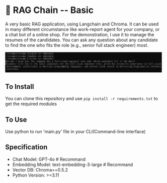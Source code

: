 # :call_me_hand: RAG Chain -- Basic 
 
A very basic RAG application, using Langchain and Chroma. It can be used in many different circumstance like work-report agent for your company, or a chat bot of a online shop. 
For the demonstration, I use it to manage the resumes of the candidates. You can ask any question about any candidate to find the one who fits the role (e.g., senior full stack engineer) most.

![screenshot](https://github.com/arthur-kuo/rag_chain_basic/blob/main/images/outcome.png)

## To Install

You can clone this repository and use `pip install -r requirements.txt` to get the required modules

## To Use
Use python to run 'main.py' file in your CLI(Command-line interface)

## Specification

- Chat Model: GPT-4o  # Recommand
- Embedding Model: text-embedding-3-large  # Recommand
- Vector DB: Chroma==0.5.2
- Python Version: >=3.11
